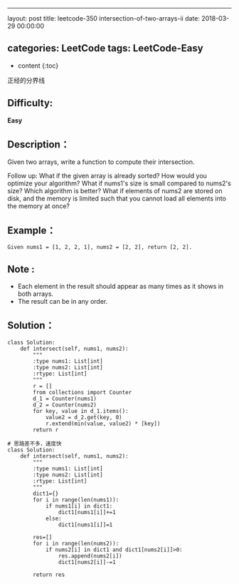 
---
layout: post
title:  leetcode-350 intersection-of-two-arrays-ii
date:   2018-03-29 00:00:00

categories: LeetCode
tags: LeetCode-Easy
---

* content
{:toc}

正经的分界线





## Difficulty:

**Easy**

## Description：

Given two arrays, write a function to compute their intersection.

Follow up:
What if the given array is already sorted? How would you optimize your algorithm?
What if nums1's size is small compared to nums2's size? Which algorithm is better?
What if elements of nums2 are stored on disk, and the memory is limited such that 
you cannot load all elements into the memory at once?

## Example：

```
Given nums1 = [1, 2, 2, 1], nums2 = [2, 2], return [2, 2].
```

## Note :

- Each element in the result should appear as many times as it shows in both arrays.
- The result can be in any order.

## Solution：

```
class Solution:
    def intersect(self, nums1, nums2):
        """
        :type nums1: List[int]
        :type nums2: List[int]
        :rtype: List[int]
        """
        r = []
        from collections import Counter
        d_1 = Counter(nums1)
        d_2 = Counter(nums2)
        for key, value in d_1.items():
            value2 = d_2.get(key, 0)
            r.extend(min(value, value2) * [key])
        return r
        
# 思路差不多，速度快
class Solution:
    def intersect(self, nums1, nums2):
        """
        :type nums1: List[int]
        :type nums2: List[int]
        :rtype: List[int]
        """
        dict1={}
        for i in range(len(nums1)):
            if nums1[i] in dict1:
                dict1[nums1[i]]+=1
            else:
                dict1[nums1[i]]=1
        
        res=[]
        for i in range(len(nums2)):
            if nums2[i] in dict1 and dict1[nums2[i]]>0:
                res.append(nums2[i])
                dict1[nums2[i]]-=1
        
        return res
```